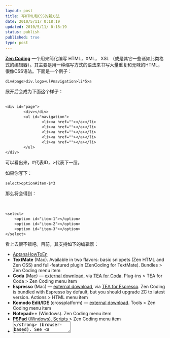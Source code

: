```yaml
---
layout: post
title: 写HTML和CSS的新方法
date: 2010/5/11/ 0:18:19
updated: 2010/5/11/ 0:18:19
status: publish
published: true
type: post
---
```



**[Zen Coding](http://code.google.com/p/zen-coding/)** 一个用来简化编写 HTML，XML， XSL （或是其它一些诸如此类格式的编辑器）。其主要是用一种缩写方式的语法来书写大量重复和无味的HTML，很像CSS语法。下面是一个例子：

```
div#page>div.logo+ul#navigation>li*5>a
```

展开后会成为下面这个样子：

```

<div id="page">
        <div></div>
        <ul id="navigation">
                <li><a href=""></a></li>
                <li><a href=""></a></li>
                <li><a href=""></a></li>
                <li><a href=""></a></li>
                <li><a href=""></a></li>
        </ul>
</div>

```

可以看出来，#代表ID，>代表下一层。

如果你写下：

```
select>option#item-$*3
```

那么将会得到：

```


<select>
	<option id="item-1"></option>
	<option id="item-2"></option>
	<option id="item-3"></option>
</select>

```

看上去很不错吧。目前，其支持如下的编辑器：

 


* [AptanaHowToEn](http://code.google.com/p/zen-coding/wiki/AptanaHowToEn)
* **TextMate** (Mac). Available in two flavors: basic snippets (Zen HTML and Zen CSS) and full-featured plugin (ZenCoding for TextMate). Bundles > Zen Coding menu item
* **Coda** (Mac) — [external download](http://github.com/sergeche/tea-for-coda/downloads), via [TEA for Coda](http://onecrayon.com/tea/). Plug-ins > TEA for Coda > Zen Coding menu item
* **Espresso** (Mac) — [external download](http://github.com/sergeche/tea-for-espresso/downloads), via [TEA for Espresso](http://onecrayon.com/tea/). Zen Coding is bundled with Espresso by default, but you should upgrade ZC to latest version. Actions > HTML menu item
* **Komodo Edit/IDE** (crossplatform) — [external download](http://community.activestate.com/xpi/zen-coding). Tools > Zen Coding menu item
* **Notepad++** (Windows). Zen Coding menu item
* **PSPad** (Windows). Scripts > Zen Coding menu item
* **<textarea>** (browser-based). See [online demo](http://zen-coding.ru/textarea/).
* **editArea** (browser-based). See [online demo](http://zen-coding.ru/demo/).



还有下面这些第三方的插件：


* **Dreamweaver** (Windows, Mac)
* **Sublime Text** (Windows)
* **UltraEdit** (Windows)
* **TopStyle** (Windows)
* **GEdit** (crossplatform) — [Franck Marcia’s plugin](http://github.com/fmarcia/zen-coding-gedit), [Mike Crittenden’s plugin](http://github.com/mikecrittenden/zen-coding-gedit)
* **BBEdit/TextWrangler** (Mac) — [external download](http://www.angelwatt.com/coding/zen-coding_bbedit.php)
* **Visual Studio** (Windows) — [external download](http://zencoding.codeplex.com/)




**（转载本站文章请注明作者和出处 [酷 壳 – CoolShell](https://coolshell.cn/) ，请勿用于任何商业用途）**



### 相关文章

* [![Chrome开发者工具的小技巧](../wp-content/uploads/2017/01/pretty-code-150x150.gif)](https://coolshell.cn/articles/17634.html)[Chrome开发者工具的小技巧](https://coolshell.cn/articles/17634.html)
* [![浏览器的渲染原理简介](../wp-content/uploads/2013/05/Render-Process-150x150.jpg)](https://coolshell.cn/articles/9666.html)[浏览器的渲染原理简介](https://coolshell.cn/articles/9666.html)
* [![CSS 布局:40个教程、技巧、例子和最佳实践](../wp-content/uploads/2012/03/css-layouts-150x150.gif)](https://coolshell.cn/articles/6840.html)[CSS 布局:40个教程、技巧、例子和最佳实践](https://coolshell.cn/articles/6840.html)
* [https://coolshell.cn/wp-content/plugins/wordpress-23-related-posts-plugin/static/thumbs/14.jpg](https://coolshell.cn/articles/3903.html)[一些有意思的贴子和工具](https://coolshell.cn/articles/3903.html)
* [![Web开发人员速查卡](../wp-content/uploads/2011/02/1128-150x150.jpg)](https://coolshell.cn/articles/3684.html)[Web开发人员速查卡](https://coolshell.cn/articles/3684.html)
* [https://coolshell.cn/wp-content/plugins/wordpress-23-related-posts-plugin/static/thumbs/0.jpg](https://coolshell.cn/articles/3063.html)[40个很不错的CSS技术](https://coolshell.cn/articles/3063.html)
The post [写HTML和CSS的新方法](https://coolshell.cn/articles/2406.html) first appeared on [酷 壳 - CoolShell](https://coolshell.cn).